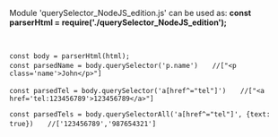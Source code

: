 <p>Module 'querySelector_NodeJS_edition.js' can be used as:
  <b>const parserHtml = require('./querySelector_NodeJS_edition');</b>
</p>
<br>
<p>
<code>const body = parserHtml(html);</code><br>
<code>const parsedName = body.querySelector('p.name')</code>
  <code>   //["&lt;p class='name'>John&lt;/p>"]</code>
</p>
<p>
<code>const parsedTel = body.querySelector('a[href^="tel"]')</code>
  <code>   //["&lt;a href='tel:123456789'>123456789&lt;/a>"]</code>
</p>
<p>
<code>const parsedTels = body.querySelectorAll('a[href^="tel"]', {text: true})</code>
<code>   //['123456789','987654321']</code><br><br> </code>
</p>
